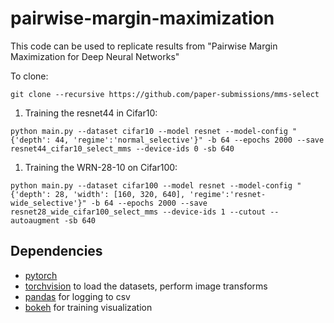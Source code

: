 # pairwise-margin-maximization

This code can be used to replicate results from "Pairwise Margin Maximization for Deep Neural Networks"
 
 To clone:
 ```
 git clone --recursive https://github.com/paper-submissions/mms-select
 ```

    
1) Training the resnet44 in Cifar10:
```
python main.py --dataset cifar10 --model resnet --model-config "{'depth': 44, 'regime':'normal_selective'}" -b 64 --epochs 2000 --save resnet44_cifar10_select_mms --device-ids 0 -sb 640
```
1) Training the WRN-28-10 on Cifar100:
```
python main.py --dataset cifar100 --model resnet --model-config "{'depth': 28, 'width': [160, 320, 640], 'regime':'resnet-wide_selective'}" -b 64 --epochs 2000 --save resnet28_wide_cifar100_select_mms --device-ids 1 --cutout --autoaugment -sb 640
```

## Dependencies

- [pytorch](<http://www.pytorch.org>)
- [torchvision](<https://github.com/pytorch/vision>) to load the datasets, perform image transforms
- [pandas](<http://pandas.pydata.org/>) for logging to csv
- [bokeh](<http://bokeh.pydata.org>) for training visualization

